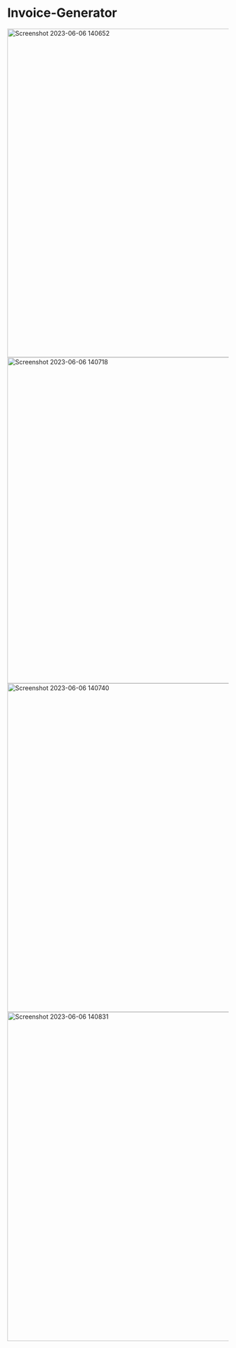 # Invoice-Generator

<img width="749" alt="Screenshot 2023-06-06 140652" src="https://github.com/Sakshi2502/Invoice-Generator/assets/94787680/164458b2-f016-4866-87d1-82d95e725b4c">
<img width="743" alt="Screenshot 2023-06-06 140718" src="https://github.com/Sakshi2502/Invoice-Generator/assets/94787680/467f7278-117d-46e4-9eb2-9e265a076c45">
<img width="749" alt="Screenshot 2023-06-06 140740" src="https://github.com/Sakshi2502/Invoice-Generator/assets/94787680/7b0ce3bf-e4e0-4888-ba89-fd0030ce40fa">
<img width="750" alt="Screenshot 2023-06-06 140831" src="https://github.com/Sakshi2502/Invoice-Generator/assets/94787680/cf4cfaee-743d-4a88-bf81-fd816138f189">
